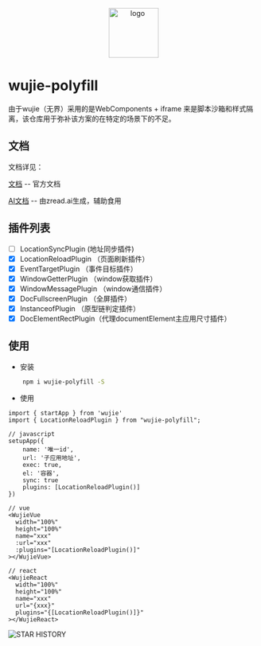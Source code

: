 <p align="center">
  <a href="https://wujie-micro.github.io/doc/" target="_blank">
    <img src="https://vfiles.gtimg.cn/wuji_dashboard/xy/test_wuji_damy/phFSuhUC.png" width="100" height="100" alt="logo">
  </a>
</p>

# wujie-polyfill


由于wujie（无界）采用的是WebComponents + iframe 来是脚本沙箱和样式隔离，该仓库用于弥补该方案的在特定的场景下的不足。

## 文档

文档详见：

[文档](https://wujie-polyfill.github.io/doc/) -- 官方文档

[AI文档](https://zread.ai/jardenliu/wujie-polyfill) -- 由zread.ai生成，辅助食用

## 插件列表

- [ ] LocationSyncPlugin (地址同步插件)
- [X] LocationReloadPlugin （页面刷新插件）
- [X] EventTargetPlugin （事件目标插件）
- [X] WindowGetterPlugin （window获取插件）
- [X] WindowMessagePlugin （window通信插件）
- [X] DocFullscreenPlugin （全屏插件）
- [X] InstanceofPlugin （原型链判定插件）
- [X] DocElementRectPlugin（代理documentElement主应用尺寸插件）

## 使用

- 安装

```bash
    npm i wujie-polyfill -S
```

- 使用

```tsx
import { startApp } from 'wujie'
import { LocationReloadPlugin } from "wujie-polyfill";

// javascript
setupApp({
    name: '唯一id',
    url: '子应用地址',
    exec: true,
    el: '容器',
    sync: true
    plugins: [LocationReloadPlugin()]
})

// vue
<WujieVue
  width="100%"
  height="100%"
  name="xxx"
  :url="xxx"
  :plugins="[LocationReloadPlugin()]"
></WujieVue>

// react
<WujieReact
  width="100%"
  height="100%"
  name="xxx"
  url="{xxx}"
  plugins="{[LocationReloadPlugin()]}"
></WujieReact>

```

![STAR HISTORY](https://api.star-history.com/svg?repos=jardenliu/wujie-polyfill&type=Date)
